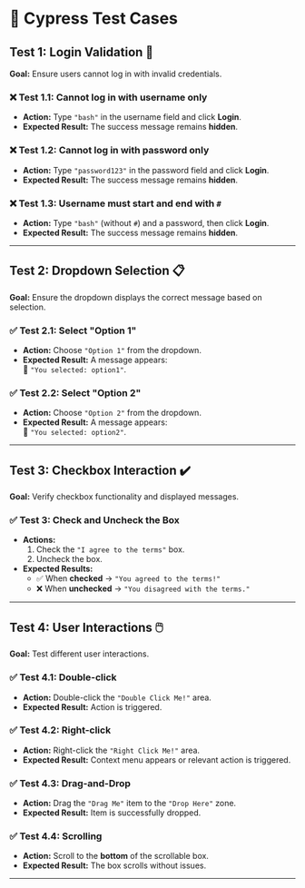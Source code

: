 # 🧪 Cypress Test Cases

## **Test 1: Login Validation 🔐**

**Goal:** Ensure users cannot log in with invalid credentials.

### ❌ Test 1.1: Cannot log in with username only

- **Action:** Type `"bash"` in the username field and click **Login**.
- **Expected Result:** The success message remains **hidden**.

### ❌ Test 1.2: Cannot log in with password only

- **Action:** Type `"password123"` in the password field and click **Login**.
- **Expected Result:** The success message remains **hidden**.

### ❌ Test 1.3: Username must start and end with `#`

- **Action:** Type `"bash"` (without `#`) and a password, then click **Login**.
- **Expected Result:** The success message remains **hidden**.

---

## **Test 2: Dropdown Selection 📋**

**Goal:** Ensure the dropdown displays the correct message based on selection.

### ✅ Test 2.1: Select "Option 1"

- **Action:** Choose `"Option 1"` from the dropdown.
- **Expected Result:** A message appears:  
  📝 `"You selected: option1"`.

### ✅ Test 2.2: Select "Option 2"

- **Action:** Choose `"Option 2"` from the dropdown.
- **Expected Result:** A message appears:  
  📝 `"You selected: option2"`.

---

## **Test 3: Checkbox Interaction ✔️**

**Goal:** Verify checkbox functionality and displayed messages.

### ✅ Test 3: Check and Uncheck the Box

- **Actions:**
  1. Check the `"I agree to the terms"` box.
  2. Uncheck the box.
- **Expected Results:**
  - ✅ When **checked** → `"You agreed to the terms!"`
  - ❌ When **unchecked** → `"You disagreed with the terms."`

---

## **Test 4: User Interactions 🖱️**

**Goal:** Test different user interactions.

### ✅ Test 4.1: Double-click

- **Action:** Double-click the `"Double Click Me!"` area.
- **Expected Result:** Action is triggered.

### ✅ Test 4.2: Right-click

- **Action:** Right-click the `"Right Click Me!"` area.
- **Expected Result:** Context menu appears or relevant action is triggered.

### ✅ Test 4.3: Drag-and-Drop

- **Action:** Drag the `"Drag Me"` item to the `"Drop Here"` zone.
- **Expected Result:** Item is successfully dropped.

### ✅ Test 4.4: Scrolling

- **Action:** Scroll to the **bottom** of the scrollable box.
- **Expected Result:** The box scrolls without issues.

---
